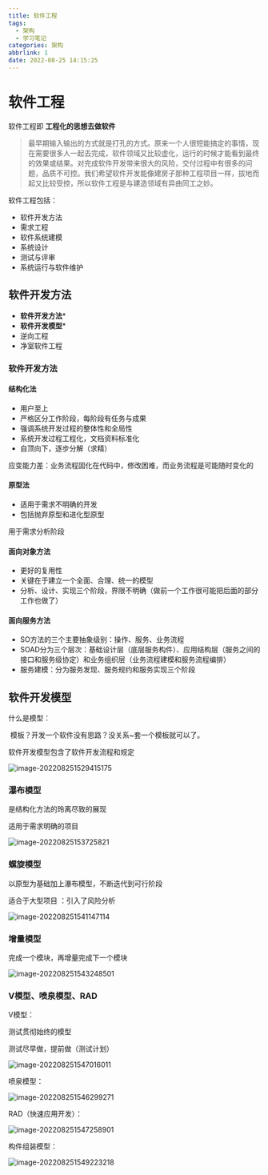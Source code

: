 ```yaml
---
title: 软件工程
tags:
  - 架构
  - 学习笔记
categories: 架构
abbrlink: 1
date: 2022-08-25 14:15:25
---
```

# 软件工程

软件工程即 **工程化的思想去做软件**

> 最早期输入输出的方式就是打孔的方式。原来一个人很短能搞定的事情，现在需要很多人一起去完成，软件领域又比较虚化，运行的时候才能看到最终的效果或结果。对完成软件开发带来很大的风险，交付过程中有很多的问题，品质不可控。我们希望软件开发能像建房子那种工程项目一样，拔地而起又比较受控，所以软件工程是与建造领域有异曲同工之妙。

软件工程包括：

- 软件开发方法
- 需求工程
- 软件系统建模
- 系统设计
- 测试与评审
- 系统运行与软件维护

## 软件开发方法

- **软件开发方法***
- **软件开发模型***
- 逆向工程
- 净室软件工程

### 软件开发方法

#### 结构化法

- 用户至上
- 严格区分工作阶段，每阶段有任务与成果
- 强调系统开发过程的整体性和全局性
- 系统开发过程工程化，文档资料标准化
- 自顶向下，逐步分解（求精）

应变能力差：业务流程固化在代码中，修改困难，而业务流程是可能随时变化的

#### 原型法

- 适用于需求不明确的开发
- 包括抛弃原型和进化型原型

用于需求分析阶段

#### 面向对象方法

- 更好的复用性
- 关键在于建立一个全面、合理、统一的模型
- 分析、设计、实现三个阶段，界限不明确（做前一个工作很可能把后面的部分工作也做了）

#### 面向服务方法

- SO方法的三个主要抽象级别：操作、服务、业务流程
- SOAD分为三个层次：基础设计层（底层服务构件）、应用结构层（服务之间的接口和服务级协定）和业务组织层（业务流程建模和服务流程编排）
- 服务建模：分为服务发现、服务规约和服务实现三个阶段

## 软件开发模型

什么是模型：

​	模板？开发一个软件没有思路？没关系~套一个模板就可以了。

软件开发模型包含了软件开发流程和规定

![image-202208251529415175](软件工程/image-20220825152941575.png)

### 瀑布模型

是结构化方法的玲离尽致的展现

适用于需求明确的项目

![image-20220825153725821](软件工程/image-20220825153725827.png)



### 螺旋模型

以原型为基础加上瀑布模型，不断迭代到可行阶段

适合于大型项目  ：引入了风险分析

![image-202208251541147114](软件工程/image-20220825154114714.png)

### 增量模型

完成一个模块，再增量完成下一个模块

![image-202208251543248501](软件工程/image-20220825154324850.png)

### V模型、喷泉模型、RAD

V模型：

测试贯彻始终的模型

测试尽早做，提前做（测试计划）

![image-202208251547016011](软件工程/image-20220825154701601.png)

喷泉模型：

![image-202208251546299271](软件工程/image-20220825154629927.png)

RAD（快速应用开发）：

![image-202208251547258901](软件工程/image-20220825154725890.png)

构件组装模型：

![image-202208251549223218](软件工程/image-20220825154922328.png)

